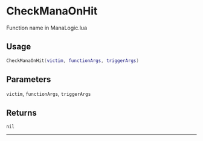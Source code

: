 # CheckManaOnHit
Function name in ManaLogic.lua
## Usage
```lua
CheckManaOnHit(victim, functionArgs, triggerArgs)
```
## Parameters
`victim`, `functionArgs`, `triggerArgs`
## Returns
`nil`

---